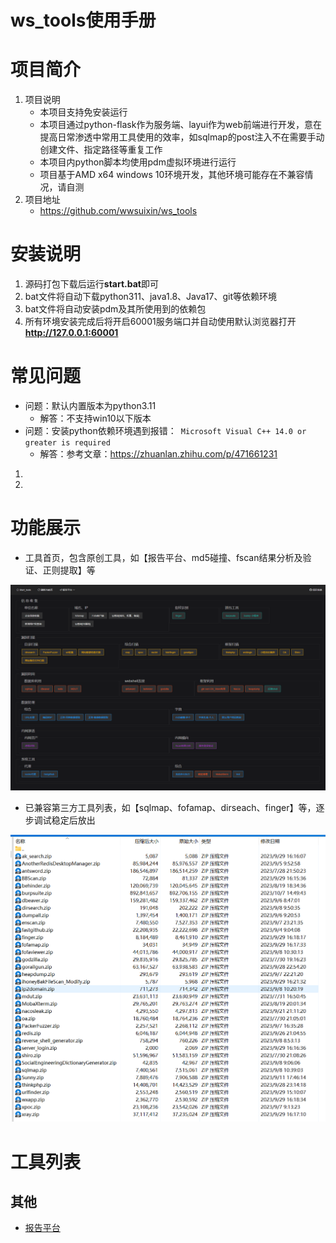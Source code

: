 # ws\_tools使用手册
# 项目简介
1.  项目说明
    -   本项目支持免安装运行
    -   本项目通过python-flask作为服务端、layui作为web前端进行开发，意在提高日常渗透中常用工具使用的效率，如sqlmap的post注入不在需要手动创建文件、指定路径等重复工作
    -   本项目内python脚本均使用pdm虚拟环境进行运行
    -   项目基于AMD x64 windows 10环境开发，其他环境可能存在不兼容情况，请自测
2.  项目地址
    -  https://github.com/wwsuixin/ws_tools

# 安装说明

1. 源码打包下载后运行**start.bat**即可
2. bat文件将自动下载python311、java1.8、Java17、git等依赖环境
3. bat文件将自动安装pdm及其所使用到的依赖包
4. 所有环境安装完成后将开启60001服务端口并自动使用默认浏览器打开**http://127.0.0.1:60001**

# 常见问题
- 问题：默认内置版本为python3.11
	- 解答：不支持win10以下版本
- 问题：安装python依赖环境遇到报错：` Microsoft Visual C++ 14.0 or greater is required`
	- 解答：参考文章：https://zhuanlan.zhihu.com/p/471661231
1. 
2. 

# 功能展示

-   工具首页，包含原创工具，如【报告平台、md5碰撞、fscan结果分析及验证、正则提取】等

![](<image/readme/192.168.234.143_60001_ (1)_LTh5Ggtr7X.png>)

-   已兼容第三方工具列表，如【sqlmap、fofamap、dirseach、finger】等，逐步调试稳定后放出

![](image/readme/image_yELi1GTXaC.png)


# 工具列表

## 其他
- [报告平台](image/报告平台.md)
